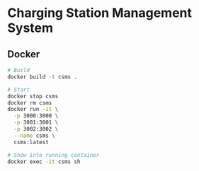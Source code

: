 # Charging Station Management System

## Docker

```bash
# Build
docker build -t csms .

# Start
docker stop csms
docker rm csms
docker run -it \
  -p 3000:3000 \
  -p 3001:3001 \
  -p 3002:3002 \
  --name csms \
  csms:latest

# Show into running container
docker exec -it csms sh
```
